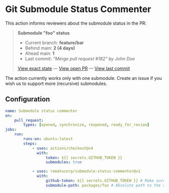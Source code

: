 # Git Submodule Status Commenter

This action informs reviewers about the submodule status in the PR:

> **Submodule "foo" status**
>
> -   Current branch: **feature/bar**
> -   Behind main: **2 (4 days)**
> -   Ahead main: **1**
> -   Last commit: _"Merge pull request #182" by John Doe_
>
> [View exact state](#) — [View open PR](#) — [View last commit](#)

The action currently works only with one submodule. Create an issue if you wish us to support more (recursive) submodules.

## Configuration

```yaml
name: Submodule status commenter
on:
    pull_request:
        types: [opened, synchronize, reopened, ready_for_review]
jobs:
    run:
        runs-on: ubuntu-latest
        steps:
            - uses: actions/checkout@v4
              with:
                  token: ${{ secrets.GITHUB_TOKEN }}
                  submodules: true

            - uses: rematocorp/submodule-status-commenter@v1
              with:
                  github-token: ${{ secrets.GITHUB_TOKEN }} # Make sure this token can access the submodule
                  submodule-path: packages/foo # Absolute path to the submodule in the parent repository
```
